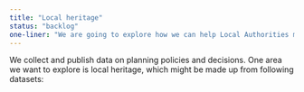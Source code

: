 ```yaml
---
title: "Local heritage"
status: "backlog"
one-liner: "We are going to explore how we can help Local Authorities make local heritage data available."
---
```

We collect and publish data on planning policies and decisions. One area we want to explore is local heritage, which might be made up from following datasets:
